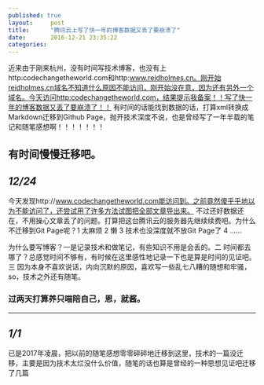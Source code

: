 ```yaml
---
published: true
layout:     post
title:      "腾讯云上写了快一年的博客数据又丢了要崩溃了"
date:       2016-12-21 23:35:22
categories:
---
```


近来由于刚来杭州，没有时间写技术博客，也没有上http:codechangetheworld.com和http:www.reidholmes.cn。刚开始reidholmes.cn域名不知道什么原因不能访问，刚开始没在意，因为还有另外一个域名。今天访问http:codechangetheworld.com，结果提示我备案！！写了快一年的博客数据又丢了要崩溃了！！
   有时间的话能找到数据的话，打算xml转换成Markdown迁移到Github Page，抛开技术深度不说，也是曾经写了一年半载的笔记和随笔感想啊！！！！！！！

   有时间慢慢迁移吧。
---
*12/24*
---
今天发现http://www.codechangetheworld.com能访问到。之前竟然傻乎乎地以为不能访问了，还尝试用了许多方法试图把全部文章导出来。
      不过还好数据还在，不用操心文章丢了的问题。打算把这台腾讯云的服务器先继续续费吧。为什么不迁移到Git Page呢？1 太麻烦 2 懒 3 技术也没深度就不放Git Page了 4 ......

为什么要写博客？一是记录技术和做笔记，有些知识不用是会丢的。二 时间都去哪了？总感觉时间不够有，有时候在这里感性地记录一下也是算是时间的见证吧。
三 因为本身不喜欢说话，内向沉默的原因，喜欢写一些乱七八糟的随想和牢骚，so，技术之外还有随笔。

### 过两天打算养只喵陪自己，恩，就酱。
---
*1/1*
---
已是2017年凌晨，把以前的随笔感想零零碎碎地迁移到这里，技术的一篇没迁移，主要是因为技术太烂没什么价值，随笔的话也算是曾经的一种思想见证吧迁移了几篇




